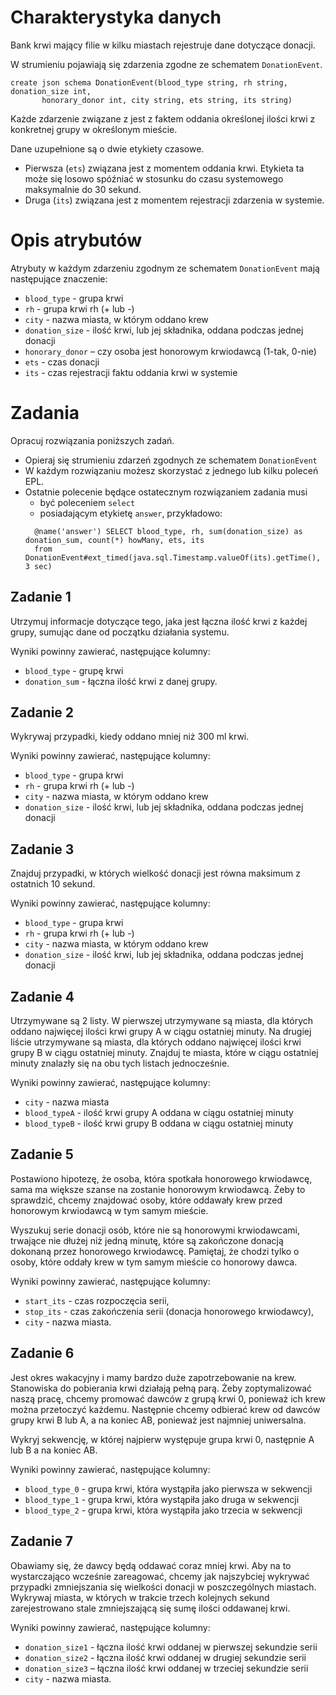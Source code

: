 # Charakterystyka danych

Bank krwi mający filie w kilku miastach rejestruje dane dotyczące donacji.

W strumieniu pojawiają się zdarzenia zgodne ze schematem `DonationEvent`.

```
create json schema DonationEvent(blood_type string, rh string, donation_size int, 
       honorary_donor int, city string, ets string, its string)
```

Każde zdarzenie związane z jest z faktem oddania określonej ilości krwi z konkretnej grupy w określonym mieście.

Dane uzupełnione są o dwie etykiety czasowe. 
* Pierwsza (`ets`) związana jest z momentem oddania krwi. 
  Etykieta ta może się losowo spóźniać w stosunku do czasu systemowego maksymalnie do 30 sekund.
* Druga (`its`) związana jest z momentem rejestracji zdarzenia w systemie.

# Opis atrybutów

Atrybuty w każdym zdarzeniu zgodnym ze schematem `DonationEvent` mają następujące znaczenie:

* `blood_type` - grupa krwi
* `rh` - grupa krwi rh (+ lub -)
* `city` - nazwa miasta, w którym oddano krew
* `donation_size` - ilość krwi, lub jej składnika, oddana podczas jednej donacji
* `honorary_donor` – czy osoba jest honorowym krwiodawcą (1-tak, 0-nie)
* `ets` - czas donacji
* `its` - czas rejestracji faktu oddania krwi w systemie

# Zadania
Opracuj rozwiązania poniższych zadań. 
* Opieraj się strumieniu zdarzeń zgodnych ze schematem `DonationEvent`
* W każdym rozwiązaniu możesz skorzystać z jednego lub kilku poleceń EPL.
* Ostatnie polecenie będące ostatecznym rozwiązaniem zadania musi 
  * być poleceniem `select` 
  * posiadającym etykietę `answer`, przykładowo:
  ```aidl
    @name('answer') SELECT blood_type, rh, sum(donation_size) as donation_sum, count(*) howMany, ets, its
    from DonationEvent#ext_timed(java.sql.Timestamp.valueOf(its).getTime(), 3 sec)
  ```

## Zadanie 1
Utrzymuj informacje dotyczące tego, jaka jest łączna ilość krwi z każdej grupy, sumując dane od początku działania systemu.

Wyniki powinny zawierać, następujące kolumny:
- `blood_type` - grupę krwi 
- `donation_sum` - łączna ilość krwi z danej grupy.

## Zadanie 2
Wykrywaj przypadki, kiedy oddano mniej niż 300 ml krwi.

Wyniki powinny zawierać, następujące kolumny:
* `blood_type` - grupa krwi
* `rh` - grupa krwi rh (+ lub -)
* `city` - nazwa miasta, w którym oddano krew
* `donation_size` - ilość krwi, lub jej składnika, oddana podczas jednej donacji


## Zadanie 3
Znajduj przypadki, w których wielkość donacji jest równa maksimum z ostatnich 10 sekund.

Wyniki powinny zawierać, następujące kolumny:
* `blood_type` - grupa krwi
* `rh` - grupa krwi rh (+ lub -)
* `city` - nazwa miasta, w którym oddano krew
* `donation_size` - ilość krwi, lub jej składnika, oddana podczas jednej donacji


## Zadanie 4
Utrzymywane są 2 listy. W pierwszej utrzymywane są miasta, dla których oddano najwięcej ilości krwi grupy A w ciągu ostatniej minuty. 
Na drugiej liście utrzymywane są miasta, dla których oddano najwięcej ilości krwi grupy B w ciągu ostatniej minuty.
Znajduj te miasta, które w ciągu ostatniej minuty znalazły się na obu tych listach jednocześnie.

Wyniki powinny zawierać, następujące kolumny:
* `city` - nazwa miasta
* `blood_typeA` - ilość krwi grupy A oddana w ciągu ostatniej minuty
* `blood_typeB` - ilość krwi grupy B oddana w ciągu ostatniej minuty

## Zadanie 5
Postawiono hipotezę, że osoba, która spotkała honorowego krwiodawcę, sama ma większe szanse na zostanie honorowym krwiodawcą.
Żeby to sprawdzić, chcemy znajdować osoby, które oddawały krew przed honorowym krwiodawcą w tym samym mieście.

Wyszukuj serie donacji osób, które nie są honorowymi krwiodawcami, trwające nie dłużej niż jedną minutę, które są zakończone donacją dokonaną przez honorowego krwiodawcę. 
Pamiętaj, że chodzi tylko o osoby, które oddały krew w tym samym mieście co honorowy dawca. 

Wyniki powinny zawierać, następujące kolumny:
* `start_its` - czas rozpoczęcia serii,
* `stop_its` - czas zakończenia serii (donacja honorowego krwiodawcy),
* `city` - nazwa miasta.

## Zadanie 6
Jest okres wakacyjny i mamy bardzo duże zapotrzebowanie na krew. Stanowiska do pobierania krwi działają pełną parą. 
Żeby zoptymalizować naszą pracę, chcemy promować dawców z grupą krwi 0, ponieważ ich krew można przetoczyć każdemu. 
Następnie chcemy odbierać krew od dawców grupy krwi B lub A, a na koniec AB, ponieważ jest najmniej uniwersalna.

Wykryj sekwencję, w której najpierw występuje grupa krwi 0, następnie A lub B a na koniec AB.

Wyniki powinny zawierać, następujące kolumny:
* `blood_type_0` - grupa krwi, która wystąpiła jako pierwsza w sekwencji
* `blood_type_1` - grupa krwi, która wystąpiła jako druga w sekwencji
* `blood_type_2` - grupa krwi, która wystąpiła jako trzecia w sekwencji

## Zadanie 7
Obawiamy się, że dawcy będą oddawać coraz mniej krwi. Aby na to wystarczająco wcześnie zareagować, chcemy jak najszybciej 
wykrywać przypadki zmniejszania się wielkości donacji w poszczególnych miastach. 
Wykrywaj miasta, w których w trakcie trzech kolejnych sekund zarejestrowano stale zmniejszającą się sumę ilości oddawanej krwi. 

Wyniki powinny zawierać, następujące kolumny:
* `donation_size1` - łączna ilość krwi oddanej w pierwszej sekundzie serii
* `donation_size2` - łączna ilość krwi oddanej w drugiej sekundzie serii
* `donation_size3` – łączna ilość krwi oddanej w trzeciej sekundzie serii
* `city` - nazwa miasta.
